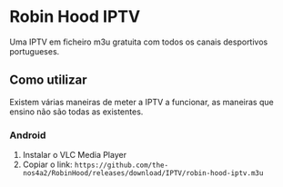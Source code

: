 # Robin Hood IPTV

Uma IPTV em ficheiro m3u gratuita com todos os canais desportivos portugueses.

## Como utilizar
Existem várias maneiras de meter a IPTV a funcionar, as maneiras que ensino não são todas as existentes.
### Android
1. Instalar o VLC Media Player
2. Copiar o link: `https://github.com/the-nos4a2/RobinHood/releases/download/IPTV/robin-hood-iptv.m3u`
